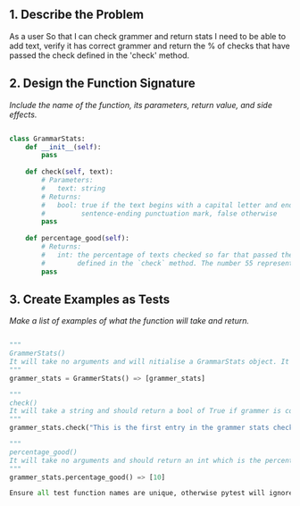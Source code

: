 ## 1. Describe the Problem

As a user
So that I can check grammer and return stats
I need to be able to add text, verify it has correct grammer and return the % of checks that have passed the check defined in the 'check' method.

## 2. Design the Function Signature

_Include the name of the function, its parameters, return value, and side effects._

```python

class GrammarStats:
    def __init__(self):
        pass
  
    def check(self, text):
        # Parameters:
        #   text: string
        # Returns:
        #   bool: true if the text begins with a capital letter and ends with a
        #         sentence-ending punctuation mark, false otherwise
        pass
  
    def percentage_good(self):
        # Returns:
        #   int: the percentage of texts checked so far that passed the check
        #        defined in the `check` method. The number 55 represents 55%.
        pass


```

## 3. Create Examples as Tests

_Make a list of examples of what the function will take and return._

```python

"""
GrammerStats()
It will take no arguments and will nitialise a GrammarStats object. It will also instantiate 2 global int variables, 1 for number of text checks returning True and 1 for number of test checks returning False
"""
grammer_stats = GrammerStats() => [grammer_stats]

"""
check()
It will take a string and should return a bool of True if grammer is correct, otherwise a bool of False
"""
grammer_stats.check("This is the first entry in the grammer stats check!") => ["First entry: This is the first entry in the diary."]

"""
percentage_good()
It will take no arguments and should return an int which is the percentage of texts checks so far that have passed. It will use the global variables for the calculation
"""
grammer_stats.percentage_good() => [10]

Ensure all test function names are unique, otherwise pytest will ignore them!